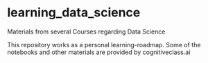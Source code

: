 # learning_data_science
Materials from several Courses regarding Data Science

This repository works as a personal learning-roadmap. Some of the notebooks and other materials are provided by cognitiveclass.ai

